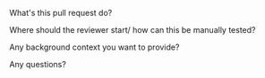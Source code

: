 What's this pull request do?

Where should the reviewer start/ how can this be manually tested?

Any background context you want to provide?

Any questions?
